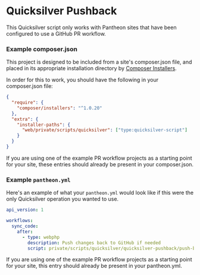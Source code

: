 # Quicksilver Pushback
This Quicksilver script only works with Pantheon sites that have been configured to use a GitHub PR workflow.

### Example composer.json

This project is designed to be included from a site's composer.json file, and placed in its appropriate installation directory by [Composer Installers](https://github.com/composer/installers).

In order for this to work, you should have the following in your composer.json file:

```json
{
  "require": {
    "composer/installers": "^1.0.20"
  },
  "extra": {
    "installer-paths": {
      "web/private/scripts/quicksilver": ["type:quicksilver-script"]
    }
  }
}
```

If you are using one of the example PR workflow projects as a starting point for your site, these entries should already be present in your composer.json.

### Example `pantheon.yml`

Here's an example of what your `pantheon.yml` would look like if this were the only Quicksilver operation you wanted to use.

```yaml
api_version: 1

workflows:
  sync_code:
    after:
      - type: webphp
        description: Push changes back to GitHub if needed
        script: private/scripts/quicksilver/quicksilver-pushback/push-back-to-github.php
```
If you are using one of the example PR workflow projects as a starting point for your site, this entry should already be present in your pantheon.yml.
